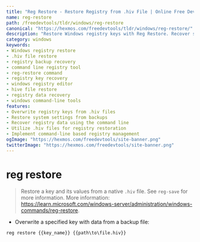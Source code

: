 ```yaml
---
title: "Reg Restore - Restore Registry from .hiv File | Online Free DevTools by Hexmos"
name: reg-restore
path: /freedevtools/tldr/windows/reg-restore
canonical: "https://hexmos.com/freedevtools/tldr/windows/reg-restore/"
description: "Restore Windows registry keys with Reg Restore. Recover system settings and data from .hiv files using this command-line utility. Free online tool, no registration required."
category: windows
keywords:
- Windows registry restore
- .hiv file restore
- registry backup recovery
- command line registry tool
- reg-restore command
- registry key recovery
- windows registry editor
- hive file restore
- registry data recovery
- windows command-line tools
features:
- Overwrite registry keys from .hiv files
- Restore system settings from backups
- Recover registry data using the command line
- Utilize .hiv files for registry restoration
- Implement command-line based registry management
ogImage: "https://hexmos.com/freedevtools/site-banner.png"
twitterImage: "https://hexmos.com/freedevtools/site-banner.png"
---
```


# reg restore

> Restore a key and its values from a native `.hiv` file.
> See `reg-save` for more information.
> More information: <https://learn.microsoft.com/windows-server/administration/windows-commands/reg-restore>.

- Overwrite a specified key with data from a backup file:

`reg restore {{key_name}} {{path\to\file.hiv}}`
